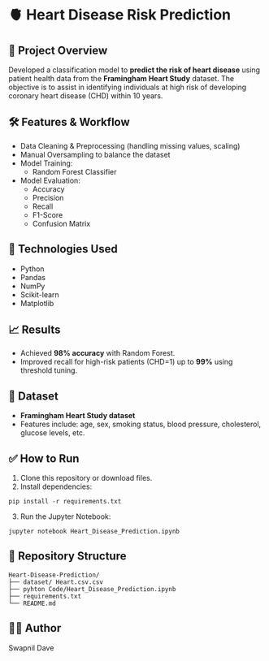 
# 🫀 Heart Disease Risk Prediction

## 📌 Project Overview
Developed a classification model to **predict the risk of heart disease** using patient health data from the **Framingham Heart Study** dataset. The objective is to assist in identifying individuals at high risk of developing coronary heart disease (CHD) within 10 years.

## 🛠️ Features & Workflow
- Data Cleaning & Preprocessing (handling missing values, scaling)
- Manual Oversampling to balance the dataset
- Model Training:
  - Random Forest Classifier
- Model Evaluation:
  - Accuracy
  - Precision
  - Recall
  - F1-Score
  - Confusion Matrix

## 🚀 Technologies Used
- Python
- Pandas
- NumPy
- Scikit-learn
- Matplotlib

## 📈 Results
- Achieved **98% accuracy** with Random Forest.
- Improved recall for high-risk patients (CHD=1) up to **99%** using threshold tuning.

## 📂 Dataset
- **Framingham Heart Study dataset**
- Features include: age, sex, smoking status, blood pressure, cholesterol, glucose levels, etc.

## ✅ How to Run
1. Clone this repository or download files.
2. Install dependencies:
```
pip install -r requirements.txt
```
3. Run the Jupyter Notebook:
```
jupyter notebook Heart_Disease_Prediction.ipynb
```

## 📌 Repository Structure
```
Heart-Disease-Prediction/
├── dataset/ Heart.csv.csv                       
├── pyhton Code/Heart_Disease_Prediction.ipynb
├── requirements.txt
└── README.md
```

## 👩‍💻 Author
Swapnil Dave 

